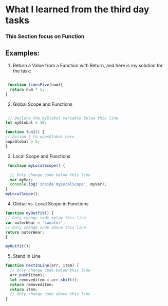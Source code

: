 # What I learned from the third day tasks
### This Section focus on Function 
## Examples:
1. Return a Value from a Function with Return,
and here is my solution for the task:
```javascript

 function timesFive(num){
  return num * 5;
}
```
2. Global Scope and Functions
  ```javascript

   // Declare the myGlobal variable below this line
let myGlobal = 10;

function fun1() {
  // Assign 5 to oopsGlobal here
  oopsGlobal = 5;
}
```

3. Local Scope and Functions
```javascript
 function myLocalScope() {

  // Only change code below this line
  var myVar;
  console.log('inside myLocalScope', myVar);
}
myLocalScope();

```
4. Global vs. Local Scope in Functions

  ```javascript
function myOutfit() {
  // Only change code below this line
  var outerWear = 'sweater';
  // Only change code above this line
  return outerWear;
}

myOutfit();
 ```
5. Stand in Line

```javascript
function nextInLine(arr, item) {
  // Only change code below this line
  arr.push(item);
  let removeditem = arr.shift();
  return removeditem;
  return item;
  // Only change code above this line
}
```

   



